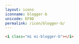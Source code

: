 ```yaml
---
layout: icons
iconname: blogger-b
unicode: EF8D
permalink: /icon/blogger-b/
---
```


``` html
<i class="mi mi-blogger-b"></i>
```
